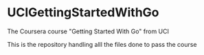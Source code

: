 # UCIGettingStartedWithGo
The Coursera course "Getting Started With Go" from UCI


This is the repository handling alll the files done to pass the course
